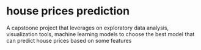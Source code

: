 # house prices prediction
A capstoone project that leverages on exploratory data analysis, visualization tools, machine learning models to choose the best model that can predict house prices based on some features
